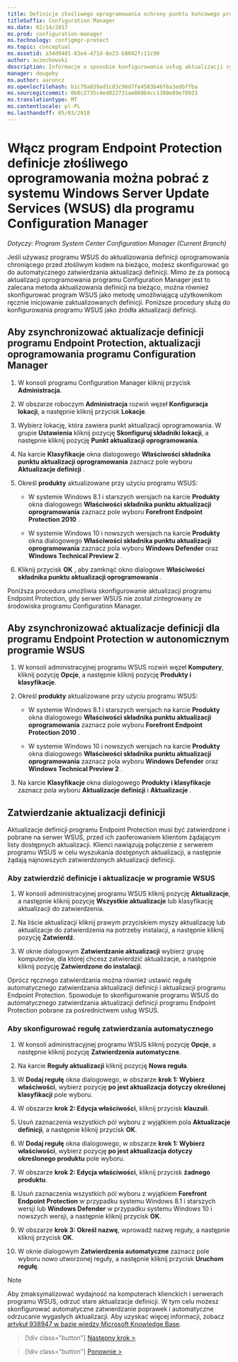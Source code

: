 ```yaml
---
title: Definicje złośliwego oprogramowania ochrony punktu końcowego programu WSUS
titleSuffix: Configuration Manager
ms.date: 02/14/2017
ms.prod: configuration-manager
ms.technology: configmgr-protect
ms.topic: conceptual
ms.assetid: a34d9401-83e4-471d-8e23-b8042fc11c90
author: aczechowski
description: Informacje o sposobie konfigurowania usług aktualizacji systemu Windows Server do automatycznego zatwierdzania aktualizacji definicji.
manager: dougeby
ms.author: aaroncz
ms.openlocfilehash: b1c79a839ad1c83c96d7fe4583b46f6a3edbffba
ms.sourcegitcommit: 0b0c2735c4ed822731ae069b4cc1380e89e78933
ms.translationtype: MT
ms.contentlocale: pl-PL
ms.lasthandoff: 05/03/2018
---
```

# <a name="enable-endpoint-protection-malware-definitions-to-download-from-windows-server-update-services-wsus-for-configuration-manager"></a>Włącz program Endpoint Protection definicje złośliwego oprogramowania można pobrać z systemu Windows Server Update Services (WSUS) dla programu Configuration Manager

*Dotyczy: Program System Center Configuration Manager (Current Branch)*

 Jeśli używasz programu WSUS do aktualizowania definicji oprogramowania chroniącego przed złośliwym kodem na bieżąco, możesz skonfigurować go do automatycznego zatwierdzania aktualizacji definicji. Mimo że za pomocą aktualizacji oprogramowania programu Configuration Manager jest to zalecana metoda aktualizowania definicji na bieżąco, można również skonfigurować program WSUS jako metodę umożliwiającą użytkownikom ręcznie inicjowanie zaktualizowanych definicji. Poniższe procedury służą do konfigurowania programu WSUS jako źródła aktualizacji definicji.

## <a name="to-synchronize-endpoint-protection-definition-updates-in-configuration-manager-software-updates"></a>Aby zsynchronizować aktualizacje definicji programu Endpoint Protection, aktualizacji oprogramowania programu Configuration Manager

1.  W konsoli programu Configuration Manager kliknij przycisk **Administracja**.

2.  W obszarze roboczym **Administracja** rozwiń węzeł **Konfiguracja lokacji**, a następnie kliknij przycisk **Lokacje**.

3.  Wybierz lokację, która zawiera punkt aktualizacji oprogramowania. W grupie **Ustawienia** kliknij pozycję **Skonfiguruj składniki lokacji**, a następnie kliknij pozycję **Punkt aktualizacji oprogramowania**.

4.  Na karcie **Klasyfikacje** okna dialogowego **Właściwości składnika punktu aktualizacji oprogramowania** zaznacz pole wyboru **Aktualizacje definicji** .

5.  Określ **produkty** aktualizowane przy użyciu programu WSUS:

    -   W systemie Windows 8.1 i starszych wersjach na karcie **Produkty** okna dialogowego **Właściwości składnika punktu aktualizacji oprogramowania** zaznacz pole wyboru **Forefront Endpoint Protection 2010** .

    -   W systemie Windows 10 i nowszych wersjach na karcie **Produkty** okna dialogowego **Właściwości składnika punktu aktualizacji oprogramowania** zaznacz pola wyboru **Windows Defender** oraz **Windows Technical Preview 2** .

6.  Kliknij przycisk **OK** , aby zamknąć okno dialogowe **Właściwości składnika punktu aktualizacji oprogramowania** .

 Poniższa procedura umożliwia skonfigurowanie aktualizacji programu Endpoint Protection, gdy serwer WSUS nie został zintegrowany ze środowiska programu Configuration Manager.

## <a name="to-synchronize-endpoint-protection-definition-updates-in-standalone-wsus"></a>Aby zsynchronizować aktualizacje definicji dla programu Endpoint Protection w autonomicznym programie WSUS

1.  W konsoli administracyjnej programu WSUS rozwiń węzeł **Komputery**, kliknij pozycję **Opcje**, a następnie kliknij pozycję **Produkty i klasyfikacje**.

2.  Określ **produkty** aktualizowane przy użyciu programu WSUS:

    -   W systemie Windows 8.1 i starszych wersjach na karcie **Produkty** okna dialogowego **Właściwości składnika punktu aktualizacji oprogramowania** zaznacz pole wyboru **Forefront Endpoint Protection 2010** .

    -   W systemie Windows 10 i nowszych wersjach na karcie **Produkty** okna dialogowego **Właściwości składnika punktu aktualizacji oprogramowania** zaznacz pola wyboru **Windows Defender** oraz **Windows Technical Preview 2** .

3.  Na karcie **Klasyfikacje** okna dialogowego **Produkty i klasyfikacje** zaznacz pola wyboru **Aktualizacje definicji** i **Aktualizacje** .

## <a name="approving-definition-updates"></a>Zatwierdzanie aktualizacji definicji
 Aktualizacje definicji programu Endpoint Protection musi być zatwierdzone i pobrane na serwer WSUS, przed ich zaoferowaniem klientom żądającym listy dostępnych aktualizacji. Klienci nawiązują połączenie z serwerem programu WSUS w celu wyszukania dostępnych aktualizacji, a następnie żądają najnowszych zatwierdzonych aktualizacji definicji.

### <a name="to-approve-definitions-and-updates-in-wsus"></a>Aby zatwierdzić definicje i aktualizacje w programie WSUS

1.  W konsoli administracyjnej programu WSUS kliknij pozycję **Aktualizacje**, a następnie kliknij pozycję **Wszystkie aktualizacje** lub klasyfikację aktualizacji do zatwierdzenia.

2.  Na liście aktualizacji kliknij prawym przyciskiem myszy aktualizację lub aktualizacje do zatwierdzenia na potrzeby instalacji, a następnie kliknij pozycję **Zatwierdź**.

3.  W oknie dialogowym **Zatwierdzanie aktualizacji** wybierz grupę komputerów, dla której chcesz zatwierdzić aktualizacje, a następnie kliknij pozycję **Zatwierdzone do instalacji**.

 Oprócz ręcznego zatwierdzania można również ustawić regułę automatycznego zatwierdzania aktualizacji definicji i aktualizacji programu Endpoint Protection. Spowoduje to skonfigurowanie programu WSUS do automatycznego zatwierdzania aktualizacji definicji programu Endpoint Protection pobrane za pośrednictwem usług WSUS.

### <a name="to-configure-an-automatic-approval-rule"></a>Aby skonfigurować regułę zatwierdzania automatycznego

1.  W konsoli administracyjnej programu WSUS kliknij pozycję **Opcje**, a następnie kliknij pozycję **Zatwierdzenia automatyczne**.

2.  Na karcie **Reguły aktualizacji** kliknij pozycję **Nowa reguła**.

3.  W **Dodaj regułę** okna dialogowego, w obszarze **krok 1: Wybierz właściwości**, wybierz pozycję **po jest aktualizacja dotyczy określonej klasyfikacji** pole wyboru.

4.  W obszarze **krok 2: Edycja właściwości**, kliknij przycisk **klauzuli**.

5.  Usuń zaznaczenia wszystkich pól wyboru z wyjątkiem pola **Aktualizacje definicji**, a następnie kliknij przycisk **OK**.

6.  W **Dodaj regułę** okna dialogowego, w obszarze **krok 1: Wybierz właściwości**, wybierz pozycję **po jest aktualizacja dotyczy określonego produktu** pole wyboru.

7.  W obszarze **krok 2: Edycja właściwości**, kliknij przycisk **żadnego produktu**.

8.  Usuń zaznaczenia wszystkich pól wyboru z wyjątkiem **Forefront Endpoint Protection** w przypadku systemu Windows 8.1 i starszych wersji lub **Windows Defender** w przypadku systemu Windows 10 i nowszych wersji, a następnie kliknij przycisk **OK**.

9. W obszarze **krok 3: Określ nazwę**, wprowadź nazwę reguły, a następnie kliknij przycisk **OK**.

10. W oknie dialogowym **Zatwierdzenia automatyczne** zaznacz pole wyboru nowo utworzonej reguły, a następnie kliknij przycisk **Uruchom regułę**.

> [!NOTE]
>  Aby zmaksymalizować wydajność na komputerach klienckich i serwerach programu WSUS, odrzuć stare aktualizacje definicji. W tym celu możesz skonfigurować automatyczne zatwierdzanie poprawek i automatyczne odrzucanie wygasłych aktualizacji. Aby uzyskać więcej informacji, zobacz [artykuł 938947 w bazie wiedzy Microsoft Knowledge Base](http://go.microsoft.com/fwlink/p/?LinkId=204078).

> [!div class="button"]
[Następny krok >](endpoint-antimalware-policies.md)

> [!div class="button"]
[Ponownie >](endpoint-configure-alerts.md)
